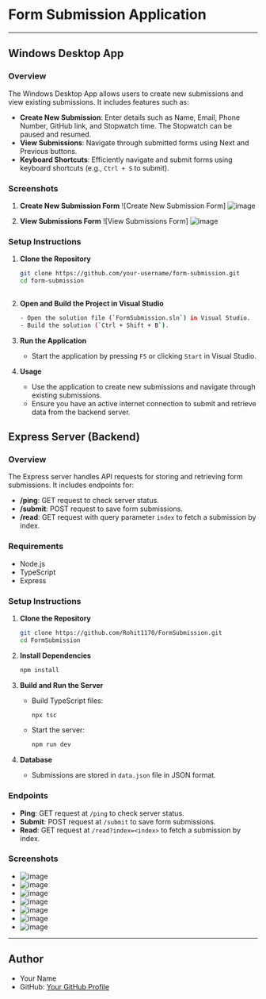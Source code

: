 # Form Submission Application

---

## Windows Desktop App

### Overview

The Windows Desktop App allows users to create new submissions and view existing submissions. It includes features such as:

- **Create New Submission**: Enter details such as Name, Email, Phone Number, GitHub link, and Stopwatch time. The Stopwatch can be paused and resumed.
- **View Submissions**: Navigate through submitted forms using Next and Previous buttons.
- **Keyboard Shortcuts**: Efficiently navigate and submit forms using keyboard shortcuts (e.g., `Ctrl + S` to submit).

### Screenshots

1. **Create New Submission Form**
   ![Create New Submission Form]
   ![image](https://github.com/Rohit1170/FormSubmission/assets/87237888/ebd832a6-1e04-44ca-980f-340f3094168c)


2. **View Submissions Form**
   ![View Submissions Form]
   ![image](https://github.com/Rohit1170/FormSubmission/assets/87237888/a814c9d0-36f6-462e-8ad7-04ad6865ec47)


### Setup Instructions

1. **Clone the Repository**
   ```bash
   git clone https://github.com/your-username/form-submission.git
   cd form-submission
 
2. **Open and Build the Project in Visual Studio**
   ```bash
   - Open the solution file (`FormSubmission.sln`) in Visual Studio.
   - Build the solution (`Ctrl + Shift + B`).


3. **Run the Application**

   - Start the application by pressing `F5` or clicking `Start` in Visual Studio.

4. **Usage**

   - Use the application to create new submissions and navigate through existing submissions.
   - Ensure you have an active internet connection to submit and retrieve data from the backend server.


## Express Server (Backend)

### Overview

The Express server handles API requests for storing and retrieving form submissions. It includes endpoints for:

- **/ping**: GET request to check server status.
- **/submit**: POST request to save form submissions.
- **/read**: GET request with query parameter `index` to fetch a submission by index.

### Requirements

- Node.js
- TypeScript
- Express

### Setup Instructions

1. **Clone the Repository**
   ```bash
   git clone https://github.com/Rohit1170/FormSubmission.git
   cd FormSubmission
   ```

2. **Install Dependencies**
   ```bash
   npm install
   ```

3. **Build and Run the Server**

   - Build TypeScript files:

     ```bash
     npx tsc
     ```

   - Start the server:

     ```bash
     npm run dev
     ```

4. **Database**

   - Submissions are stored in `data.json` file in JSON format.

### Endpoints

- **Ping**: GET request at `/ping` to check server status.
- **Submit**: POST request at `/submit` to save form submissions.
- **Read**: GET request at `/read?index=<index>` to fetch a submission by index.

### Screenshots

- ![image](https://github.com/Rohit1170/FormSubmission/assets/87237888/57041735-4c7d-429c-b7ed-cb7d05796592)
- ![image](https://github.com/Rohit1170/FormSubmission/assets/87237888/3fa2b290-b170-43a8-8817-f2d24a29aa1c)
- ![image](https://github.com/Rohit1170/FormSubmission/assets/87237888/b506b41b-df19-4c97-b416-c1e49a95b77a)
- ![image](https://github.com/Rohit1170/FormSubmission/assets/87237888/f0f52c12-55f2-4476-a29d-14cbdea3964c)
- ![image](https://github.com/Rohit1170/FormSubmission/assets/87237888/1e4a4378-5451-40eb-916b-bfc1739e1256)
- ![image](https://github.com/Rohit1170/FormSubmission/assets/87237888/c5732140-d791-48b3-9f4f-dc2593a9dc78)
- ![image](https://github.com/Rohit1170/FormSubmission/assets/87237888/7865b265-55fc-4c14-a52f-4117532b254b)


---



## Author

- Your Name
- GitHub: [Your GitHub Profile](https://github.com/Rohit1170)
```
